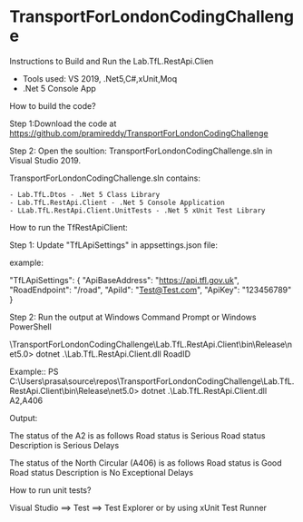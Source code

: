 # TransportForLondonCodingChallenge

Instructions to Build and Run the Lab.TfL.RestApi.Clien

  - Tools used: VS 2019, .Net5,C#,xUnit,Moq
  - .Net 5 Console App

How to build the code?

  Step 1:Download the code at https://github.com/pramireddy/TransportForLondonCodingChallenge 

  Step 2: Open the soultion: TransportForLondonCodingChallenge.sln in Visual Studio 2019.

  TransportForLondonCodingChallenge.sln contains:

    - Lab.TfL.Dtos - .Net 5 Class Library
    - Lab.TfL.RestApi.Client - .Net 5 Console Application
    - LLab.TfL.RestApi.Client.UnitTests - .Net 5 xUnit Test Library

How to run the TfRestApiClient:

Step 1: Update "TfLApiSettings" in appsettings.json file:

example:

  "TfLApiSettings": {
    "ApiBaseAddress": "https://api.tfl.gov.uk",
    "RoadEndpoint": "/road",
    "ApiId": "Test@Test.com",
    "ApiKey": "123456789"
  }

Step 2: Run the output at Windows Command Prompt or Windows PowerShell

  <application directory>\TransportForLondonCodingChallenge\Lab.TfL.RestApi.Client\bin\Release\net5.0> dotnet .\Lab.TfL.RestApi.Client.dll RoadID

 
  Example::
    PS C:\Users\prasa\source\repos\TransportForLondonCodingChallenge\Lab.TfL.RestApi.Client\bin\Release\net5.0> dotnet .\Lab.TfL.RestApi.Client.dll A2,A406

  Output:

  The status of the A2 is as follows
           Road status is Serious
           Road status Description is Serious Delays

  The status of the North Circular (A406) is as follows
           Road status is Good
           Road status Description is No Exceptional Delays

How to run unit tests? 

  Visual Studio ==> Test ==> Test Explorer or by using xUnit Test Runner
  
  
